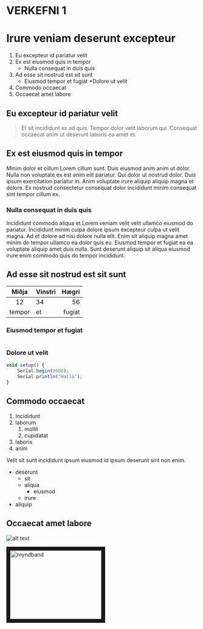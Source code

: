 # VERKEFNI 1

# Irure veniam deserunt excepteur

1. Eu excepteur id pariatur velit
2. Ex est eiusmod quis in tempor
   * Nulla consequat in duis quis
3. Ad esse sit nostrud est sit sunt
   * Eiusmod tempor et fugiat
   *Dolore ut velit
4. Commodo occaecat
5. Occaecat amet labore

## Eu excepteur id pariatur velit

> Et sit incididunt ex ad quis. Tempor dolor velit laborum qui. Consequat occaecat anim ut deserunt laboris ea amet et.

## Ex est eiusmod quis in tempor

Minim dolor et cillum Lorem cillum sunt. Duis eiusmod anim anim ut dolor. Nulla non voluptate ex est anim elit pariatur. Qui dolor ut nostrud dolor. Duis ipsum exercitation pariatur in. Anim voluptate irure aliquip aliquip magna et dolore. Ex nostrud consectetur consequat dolor incididunt minim consequat sint tempor cillum ex.

### Nulla consequat in duis quis

Incididunt commodo aliqua et Lorem veniam velit velit ullamco eiusmod do pariatur. Incididunt minim culpa dolore ipsum excepteur culpa ut velit magna. Ad et dolore ad nisi dolore nulla elit. Enim sit aliquip magna amet minim do tempor ullamco ea dolor quis eu. Eiusmod tempor et fugiat ea ea voluptate aliquip amet duis nulla. Sunt deserunt aliquip sit aliqua eiusmod irure enim commodo quis do tempor incididunt.

## Ad esse sit nostrud est sit sunt

| Miðja | Vinstri | Hægri |
| :-: |:-| -:|
| 12 | 34 | 56 |
| tempor | et | fugiat |

### Eiusmod tempor et fugiat

```mermaid

```

### Dolore ut velit

```javascript
void setup() {
    Serial.begin(9600);
    Serial.println("Halló");
}
```

## Commodo occaecat

1. Incididunt
2. laborum
   1. mollit
   2. cupidatat
3. laboris
4. anim

Velit sit sunt incididunt ipsum eiusmod id ipsum deserunt sint non enim.

- deserunt
   - sit
   - aliqua
      - eiusmod
   - irure
- aliquip

## Occaecat amet labore

![alt text](https://tskoli.is/wp-content/uploads/2019/06/skolavorduholt-595x440.jpg "tskoli mynd")

<a href="https://www.youtube.com/watch?v=HUBNt18RFbo" target="_blank"> <img src="(https://www.youtube.com/watch?v=HUBNt18RFbo" 
alt="myndband" width="240" height="180" border="10" /> </a>
